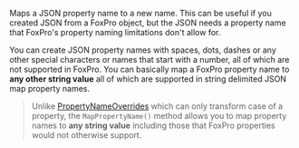 ﻿Maps a JSON property name to a new name. This can be useful if you created JSON from a FoxPro object, but the JSON needs a property name that FoxPro's property naming limitations don't allow for.

You can create JSON property names with spaces, dots, dashes or any other special characters or names that start with a number, all of which are not supported in FoxPro. You can basically map a FoxPro property name to **any other string value** all of which are supported in string delimited JSON map property names.

> Unlike [PropertyNameOverrides](VFPS://Topic/_3FY0SY7K1) which can only transform case of a property, the `MapPropertyName()` method allows you to map property names to **any string value** including those that FoxPro properties would not otherwise support.